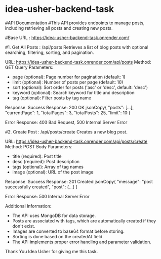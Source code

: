 # idea-usher-backend-task

#API Documentation
#This API provides endpoints to manage posts, including retrieving all posts and creating new posts.

#Base URL : https://idea-usher-backend-task.onrender.com/

#1. Get All Posts : /api/posts
Retrieves a list of blog posts with optional searching, filtering, sorting, and pagination.

URL: https://idea-usher-backend-task.onrender.com/api/posts
Method: GET
Query Parameters:
 - page (optional): Page number for pagination (default: 1)
 - limit (optional): Number of posts per page (default: 10)
 - sort (optional): Sort order for posts ('asc' or 'desc', default: 'desc')
 - keyword (optional): Search keyword for title and description
 - tag (optional): Filter posts by tag name

Response:
  Success Response: 200 OK
  jsonCopy{
    "posts": [...],
    "currentPage": 1,
    "totalPages": 3,
    "totalPosts": 25,
    "limit": 10
  }

Error Response: 400 Bad Request, 500 Internal Server Error

#2. Create Post : /api/posts/create
Creates a new blog post.

 URL: https://idea-usher-backend-task.onrender.com/api/posts/create
Method: POST
Body Parameters:
 - title (required): Post title
 - desc (required): Post description
 - tags (optional): Array of tag names
 - image (optional): URL of the post image

Response:
  Success Response: 201 Created
  jsonCopy{
    "message": "post successfully created",
    "post": {...}
  }

Error Response: 500 Internal Server Error

Additional Information:
 - The API uses MongoDB for data storage.
 - Posts are associated with tags, which are automatically created if they don't exist.
 - Images are converted to base64 format before storing.
 - Sorting is done based on the createdAt field.
 - The API implements proper error handling and parameter validation.

Thank You Idea Usher for giving me this task.

